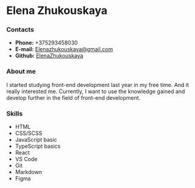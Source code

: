 # Elena Zhukouskaya

### Contacts

- **Phone:** +375293458030
- **E-mail:** [Elenazhukouskaya@gmail.com](Elenazhukouskaya@gmail.com)
- **Github:** [ElenaZhukouskaya](https://github.com/ElenaZhukouskaya)

### About me

I started studying front-end development last year in my free time. And it really interested me. Currently, I want to use the knowledge gained and develop further in the field of front-end development.

### Skills

- HTML
- CSS/SCSS
- JavaScript basic
- TypeScript basics
- React
- VS Code
- Git
- Markdown
- Figma
